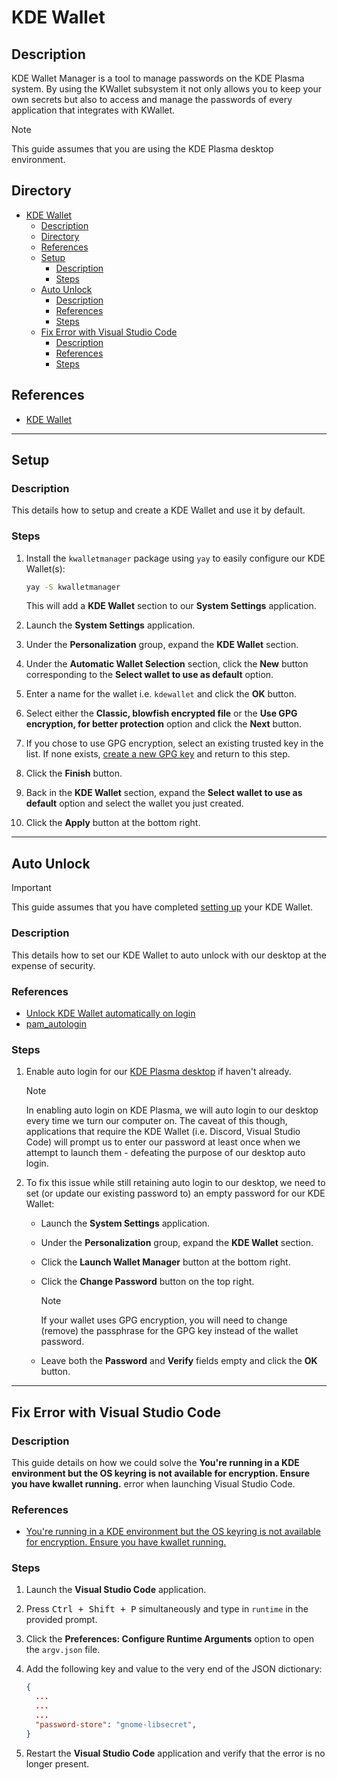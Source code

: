 # KDE Wallet

## Description

KDE Wallet Manager is a tool to manage passwords on the KDE Plasma system. By using the KWallet subsystem it not only allows you to keep your own secrets but also to access and manage the passwords of every application that integrates with KWallet.

> [!NOTE]  
> This guide assumes that you are using the KDE Plasma desktop environment.

## Directory

- [KDE Wallet](#kde-wallet)
  - [Description](#description)
  - [Directory](#directory)
  - [References](#references)
  - [Setup](#setup)
    - [Description](#description-1)
    - [Steps](#steps)
  - [Auto Unlock](#auto-unlock)
    - [Description](#description-2)
    - [References](#references-1)
    - [Steps](#steps-1)
  - [Fix Error with Visual Studio Code](#fix-error-with-visual-studio-code)
    - [Description](#description-3)
    - [References](#references-2)
    - [Steps](#steps-2)

## References

- [KDE Wallet](https://wiki.archlinux.org/title/KDE_Wallet)

---

## Setup

### Description

This details how to setup and create a KDE Wallet and use it by default.

### Steps

1. Install the `kwalletmanager` package using `yay` to easily configure our KDE Wallet(s):

    ```sh
    yay -S kwalletmanager
    ```

    This will add a **KDE Wallet** section to our **System Settings** application.

2. Launch the **System Settings** application.

3. Under the **Personalization** group, expand the **KDE Wallet** section.

4. Under the **Automatic Wallet Selection** section, click the **New** button corresponding to the **Select wallet to use as default** option.

5. Enter a name for the wallet i.e. `kdewallet` and click the **OK** button.

6. Select either the **Classic, blowfish encrypted file** or the **Use GPG encryption, for better protection** option and click the **Next** button.

7. If you chose to use GPG encryption, select an existing trusted key in the list. If none exists, [create a new GPG key](./gpg.md#generate-gpg-key) and return to this step.

8. Click the **Finish** button.

9. Back in the **KDE Wallet** section, expand the **Select wallet to use as default** option and select the wallet you just created.

10. Click the **Apply** button at the bottom right.

---

## Auto Unlock

> [!IMPORTANT]  
> This guide assumes that you have completed [setting up](#setup) your KDE Wallet.

### Description

This details how to set our KDE Wallet to auto unlock with our desktop at the expense of security.

### References

- [Unlock KDE Wallet automatically on login](https://wiki.archlinux.org/title/KDE_Wallet#Unlock_KDE_Wallet_automatically_on_login)
- [pam_autologin](https://wiki.archlinux.org/title/Pam_autologin)

### Steps

1. Enable auto login for our [KDE Plasma desktop](./plasma-desktop.md#auto-login) if haven't already.

    > [!NOTE]  
    > In enabling auto login on KDE Plasma, we will auto login to our desktop every time we turn our computer on. The caveat of this though, applications that require the KDE Wallet (i.e. Discord, Visual Studio Code) will prompt us to enter our password at least once when we attempt to launch them - defeating the purpose of our desktop auto login.

2. To fix this issue while still retaining auto login to our desktop, we need to set (or update our existing password to) an empty password for our KDE Wallet:

   - Launch the **System Settings** application.

   - Under the **Personalization** group, expand the **KDE Wallet** section.

   - Click the **Launch Wallet Manager** button at the bottom right.

   - Click the **Change Password** button on the top right.

      > [!NOTE]  
      > If your wallet uses GPG encryption, you will need to change (remove) the passphrase for the GPG key instead of the wallet password.

   - Leave both the **Password** and **Verify** fields empty and click the **OK** button.

---

## Fix Error with Visual Studio Code

### Description

This guide details on how we could solve the **You're running in a KDE environment but the OS keyring is not available for encryption. Ensure you have kwallet running.** error when launching Visual Studio Code.

### References

- [You're running in a KDE environment but the OS keyring is not available for encryption. Ensure you have kwallet running.](https://github.com/microsoft/vscode/issues/189672)

### Steps

1. Launch the **Visual Studio Code** application.

2. Press <kbd>Ctrl + Shift + P</kbd> simultaneously and type in `runtime` in the provided prompt.

3. Click the **Preferences: Configure Runtime Arguments** option to open the `argv.json` file.

4. Add the following key and value to the very end of the JSON dictionary:

    ```json
    {
      ...
      ...
      ...
      "password-store": "gnome-libsecret",
    }
    ```

5. Restart the **Visual Studio Code** application and verify that the error is no longer present.
